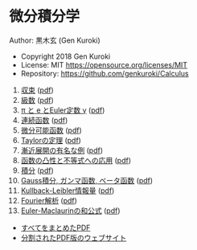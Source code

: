# 微分積分学

Author: 黒木玄 (Gen Kuroki)

* Copyright 2018 Gen Kuroki
* License: MIT https://opensource.org/licenses/MIT
* Repository: https://github.com/genkuroki/Calculus

1. <a href="http://nbviewer.jupyter.org/github/genkuroki/Calculus/blob/master/01%20convergence.ipynb">収束</a> (<a href="https://genkuroki.github.io/documents/Calculus/01%20convergence.pdf">pdf</a>)
2. <a href="http://nbviewer.jupyter.org/github/genkuroki/Calculus/blob/master/02%20series.ipynb">級数</a> (<a href="https://genkuroki.github.io/documents/Calculus/02%20series.pdf">pdf</a>)
3. <a href="http://nbviewer.jupyter.org/github/genkuroki/Calculus/blob/master/03%20pi%2C%20e%2C%20and%20Euler's%20%CE%B3.ipynb">π と e とEuler定数 γ</a> (<a href="https://genkuroki.github.io/documents/Calculus/03%20pi%2C%20e%2C%20and%20Euler's%20%CE%B3.pdf">pdf</a>)
4. <a href="http://nbviewer.jupyter.org/github/genkuroki/Calculus/blob/master/04%20continous%20functions.ipynb">連続函数</a> (<a href="https://genkuroki.github.io/documents/Calculus/04%20continous%20functions.pdf">pdf</a>)
5. <a href="http://nbviewer.jupyter.org/github/genkuroki/Calculus/blob/master/05%20differentiable%20functions.ipynb">微分可能函数</a> (<a href="https://genkuroki.github.io/documents/Calculus/05%20differentiable%20functions.pdf">pdf</a>)
6. <a href="http://nbviewer.jupyter.org/github/genkuroki/Calculus/blob/master/06%20Taylor%27s%20theorems.ipynb">Taylorの定理</a> (<a href="https://genkuroki.github.io/documents/Calculus/06%20Taylor%27s%20theorems.pdf">pdf</a>)
7. <a href="http://nbviewer.jupyter.org/github/genkuroki/Calculus/blob/master/07%20example%20of%20asymptotic%20expansion.ipynb">漸近展開の有名な例</a> (<a href="https://genkuroki.github.io/documents/Calculus/07%20example%20of%20asymptotic%20expansion.pdf">pdf</a>)
8. <a href="http://nbviewer.jupyter.org/github/genkuroki/Calculus/blob/master/08%20convexity.ipynb">函数の凸性と不等式への応用</a> (<a href="https://genkuroki.github.io/documents/Calculus/08%20convexity.pdf">pdf</a>)
9. <a href="http://nbviewer.jupyter.org/github/genkuroki/Calculus/blob/master/09%20integration.ipynb">積分</a> (<a href="https://genkuroki.github.io/documents/Calculus/09%20integration.pdf">pdf</a>)
10. <a href="http://nbviewer.jupyter.org/github/genkuroki/Calculus/blob/master/10%20Gauss%2C%20Gamma%2C%20Beta.ipynb">Gauss積分, ガンマ函数, ベータ函数</a> (<a href="https://genkuroki.github.io/documents/Calculus/10%20Gauss%2C%20Gamma%2C%20Beta.pdf">pdf</a>)
11. <a href="http://nbviewer.jupyter.org/github/genkuroki/Calculus/blob/master/11%20Kullback-Leibler%20information.ipynb">Kullback-Leibler情報量</a> (<a href="https://genkuroki.github.io/documents/Calculus/11%20Kullback-Leibler%20information.pdf">pdf</a>)
12. <a href="http://nbviewer.jupyter.org/github/genkuroki/Calculus/blob/master/12%20Fourier%20analysis.ipynb">Fourier解析</a> (<a href="https://genkuroki.github.io/documents/Calculus/12%20Fourier%20analysis.pdf">pdf</a>)
13. <a href="http://nbviewer.jupyter.org/github/genkuroki/Calculus/blob/master/13%20Euler-Maclaurin%20summation%20formula.ipynb">Euler-Maclaurinの和公式</a> (<a href="https://genkuroki.github.io/documents/Calculus/13%20Euler-Maclaurin%20summation%20formula.pdf">pdf</a>)

* <a href="https://genkuroki.github.io/documents/Calculus/Calculus.pdf">すべてをまとめたPDF</a>
* <a href="https://genkuroki.github.io/documents/Calculus">分割されたPDF版のウェブサイト</a>
